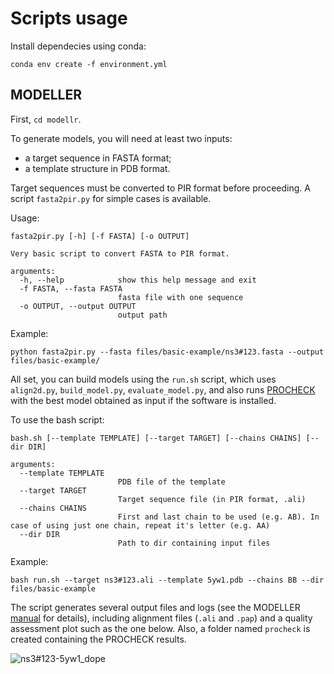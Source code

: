 # Scripts usage

Install dependecies using conda:
```
conda env create -f environment.yml
```

## MODELLER
First, `cd modellr`. 

To generate models, you will need at least two inputs: 
* a target sequence in FASTA format;
* a template structure in PDB format.

Target sequences must be converted to PIR format before proceeding. A script `fasta2pir.py` for simple cases is available.

Usage:
```
fasta2pir.py [-h] [-f FASTA] [-o OUTPUT]

Very basic script to convert FASTA to PIR format.

arguments:
  -h, --help            show this help message and exit
  -f FASTA, --fasta FASTA
                        fasta file with one sequence
  -o OUTPUT, --output OUTPUT
                        output path
```

Example:
```
python fasta2pir.py --fasta files/basic-example/ns3#123.fasta --output files/basic-example/
```

All set, you can build models using the `run.sh` script, which uses `align2d.py`, `build_model.py`, `evaluate_model.py`, and also runs [PROCHECK](https://www.ebi.ac.uk/thornton-srv/software/PROCHECK/download.html) with the best model obtained as input if the software is installed.

To use the bash script:
```
bash.sh [--template TEMPLATE] [--target TARGET] [--chains CHAINS] [--dir DIR]

arguments:
  --template TEMPLATE
                        PDB file of the template
  --target TARGET
                        Target sequence file (in PIR format, .ali)
  --chains CHAINS
                        First and last chain to be used (e.g. AB). In case of using just one chain, repeat it's letter (e.g. AA)
  --dir DIR     
                        Path to dir containing input files
```

Example:
```
bash run.sh --target ns3#123.ali --template 5yw1.pdb --chains BB --dir files/basic-example
```

The script generates several output files and logs (see the MODELLER [manual](https://salilab.org/modeller/manual/) for details), including alignment files (`.ali` and `.pap`) and a quality assessment plot such as the one below. Also, a folder named `procheck` is created containing the PROCHECK results. 

![ns3#123-5yw1_dope](https://user-images.githubusercontent.com/25796259/114647974-5f309d80-9cb4-11eb-979b-9c33d5e78170.png)


